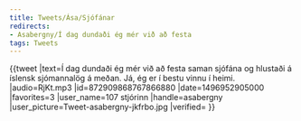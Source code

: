 ```yaml
---
title: Tweets/Ása/Sjófánar
redirects:
- Asabergny/Í dag dundaði ég mér við að festa
tags: Tweets
---
```


<level b2/>
{{tweet
|text=Í dag dundaði ég mér við að festa saman sjófána og hlustaði á íslensk sjómannalög á meðan. Já, ég er í bestu vinnu í heimi.
|audio=RjKt.mp3
|id=872909868767866880
|date=1496952905000
|favorites=3
|user_name=107 stjórinn
|handle=asabergny
|user_picture=Tweet-asabergny-jkfrbo.jpg
|verified=
}}


